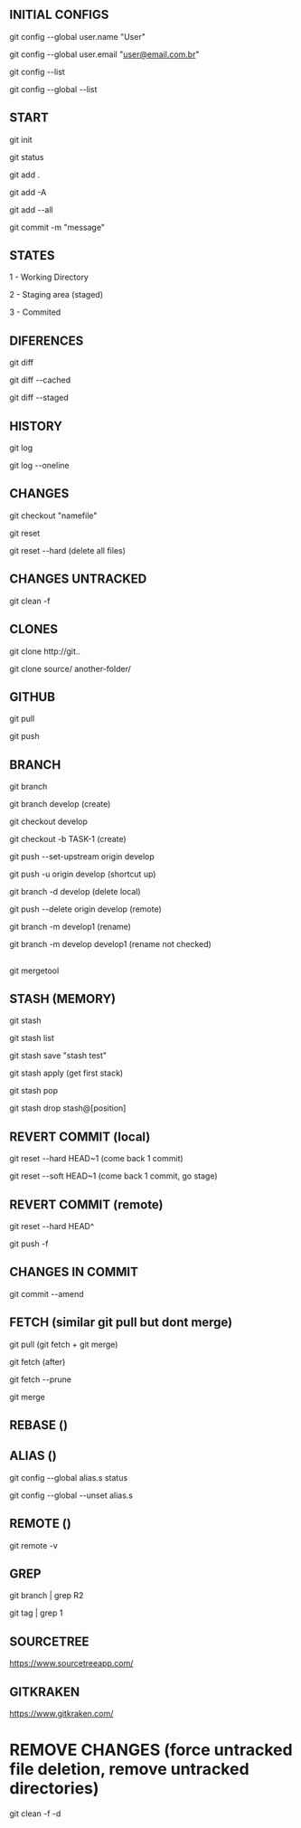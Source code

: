 ## INITIAL CONFIGS

git config --global user.name "User"

git config --global user.email "user@email.com.br"

git config --list

git config --global --list

## START

git init

git status

git add .

git add -A

git add --all

git commit -m "message"

## STATES

1 - Working Directory

2 - Staging area (staged)

3 - Commited

## DIFERENCES

git diff

git diff --cached

git diff --staged

## HISTORY

git log

git log --oneline

## CHANGES

git checkout "namefile"

git reset 

git reset --hard (delete all files)

## CHANGES UNTRACKED

git clean -f 

## CLONES

git clone http://git..

git clone source/ another-folder/

## GITHUB

git pull

git push

## BRANCH

git branch

git branch develop (create)

git checkout develop

git checkout -b TASK-1 (create)

git push --set-upstream origin develop

git push -u origin develop (shortcut up)

git branch -d develop (delete local)

git push --delete origin develop (remote) 

git branch -m develop1 (rename)

git branch -m develop develop1 (rename not checked)

## 

git mergetool 

## STASH (MEMORY)

git stash

git stash list

git stash save "stash test"

git stash apply (get first stack)

git stash pop

git stash drop stash@[position]

## REVERT COMMIT (local)

git reset --hard HEAD~1 (come back 1 commit)

git reset --soft HEAD~1 (come back 1 commit, go stage)

## REVERT COMMIT (remote)

git reset --hard HEAD^ 

git push -f 

## CHANGES IN COMMIT

git commit --amend

## FETCH (similar git pull but dont merge)

git pull (git fetch + git merge)

git fetch (after)

git fetch --prune

git merge

## REBASE ()

## ALIAS ()

git config --global alias.s status

git config --global --unset alias.s

## REMOTE ()

git remote -v

## GREP

git branch | grep R2

git tag | grep 1

## SOURCETREE

https://www.sourcetreeapp.com/

## GITKRAKEN

https://www.gitkraken.com/

# REMOVE CHANGES (force untracked file deletion,  remove untracked directories)

git clean -f -d
